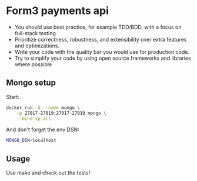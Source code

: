 # Form3 payments api

* You should use best practice, for example TDD/BDD, with a focus on full-stack testing
* Prioritize correctness, robustness, and extensibility over extra features and optimizations.
* Write your code with the quality bar you would use for production code.
* Try to simplify your code by using open source frameworks and libraries where possible

## Mongo setup

Start:
```bash
docker run -d --name mongo \
    -p 27017-27019:27017-27019 mongo \
    --bind_ip_all
```

And don't forget the env DSN:

```bash
MONGO_DSN=localhost
```

## Usage

Use make and check out the tests!